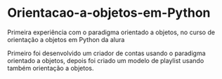 # Orientacao-a-objetos-em-Python
Primeira experiência com o paradigma orientado a objetos, no curso de orientação a objetos em Python da alura

Primeiro foi desenvolvido um criador de contas usando o paradigma orientado a objetos,
depois foi criado um modelo de playlist usando também orientação a objetos.
